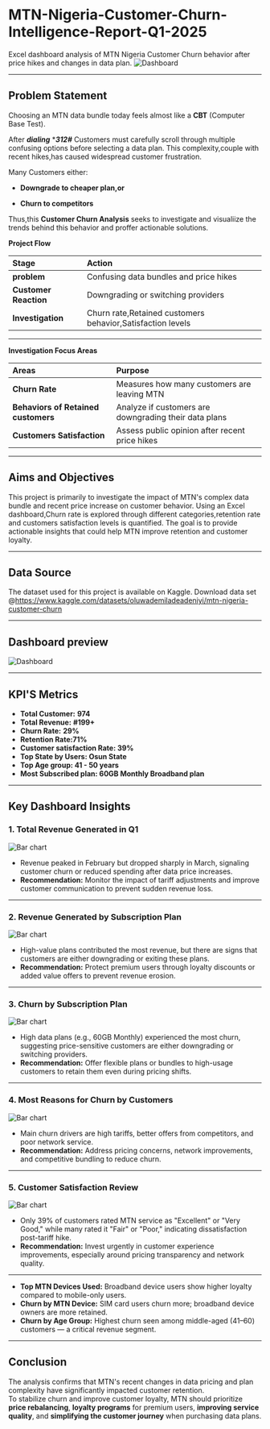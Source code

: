 # MTN-Nigeria-Customer-Churn- Intelligence-Report-Q1-2025
Excel dashboard analysis of MTN Nigeria Customer Churn behavior after price hikes and changes in data plan.
 ![Dashboard](MTN_dashboad.png)

---
## Problem Statement
Choosing an MTN data bundle today feels almost like a **CBT** (Computer Base Test).

After ***dialing*** ****312#*** Customers must carefully scroll through multiple confusing options before selecting a data plan.
This complexity,couple with recent hikes,has caused widespread customer frustration.

Many Customers either:

- **Downgrade to cheaper plan,or**

- **Churn to competitors**

Thus,this **Customer Churn Analysis** seeks to investigate and visualiize the trends behind this behavior and proffer actionable solutions. 

**Project Flow**

| Stage | Action |
|:------|:-------|
| **problem** | Confusing data bundles and price hikes|
| **Customer Reaction** | Downgrading or switching providers |
| **Investigation** | Churn rate,Retained customers behavior,Satisfaction levels |


---

**Investigation Focus Areas**

| Areas | Purpose |
| :-----| :-------|
| **Churn Rate** | Measures how many customers are leaving MTN |
| **Behaviors of Retained customers**| Analyze if customers are downgrading their data plans | 
| **Customers Satisfaction** | Assess public opinion after recent price hikes |

---

## Aims and Objectives 
This project is primarily to investigate the impact of  MTN's complex data bundle and recent price increase on customer behavior.
Using an Excel dashboard,Churn rate is explored through different categories,retention rate and customers satisfaction levels is quantified.
The goal is to provide actionable insights that could help MTN improve retention and customer loyalty.

---

## Data Source 
The dataset used for this project is available on Kaggle.
Download data set @https://www.kaggle.com/datasets/oluwademiladeadeniyi/mtn-nigeria-customer-churn

---

## Dashboard preview 
![Dashboard](MTN_Nig_dashboard.png)

---
## KPI'S Metrics
- **Total Customer:** **974**
- **Total Revenue:** **#199+**
- **Churn Rate:** **29%**
- **Retention Rate:71%**
- **Customer satisfaction Rate: 39%**
- **Top State by Users: Osun State**
- **Top Age group: 41 - 50 years**
- **Most Subscribed plan: 60GB Monthly Broadband plan**

---

## Key Dashboard Insights

### 1. Total Revenue Generated in Q1
![Bar chart](MTN_1.png) 

- Revenue peaked in February but dropped sharply in March, signaling customer churn or reduced spending after data price increases.
- **Recommendation:** Monitor the impact of tariff adjustments and improve customer communication to prevent sudden revenue loss.

---

### 2. Revenue Generated by Subscription Plan
![Bar chart](MTN_3_.png)


- High-value plans contributed the most revenue, but there are signs that customers are either downgrading or exiting these plans.
- **Recommendation:** Protect premium users through loyalty discounts or added value offers to prevent revenue erosion.

---

### 3. Churn by Subscription Plan
![Bar chart](MTN_6_.png)

- High data plans (e.g., 60GB Monthly) experienced the most churn, suggesting price-sensitive customers are either downgrading or switching providers.
- **Recommendation:** Offer flexible plans or bundles to high-usage customers to retain them even during pricing shifts.

---

### 4. Most Reasons for Churn by Customers
![Bar chart](MTN_5.png) 


- Main churn drivers are high tariffs, better offers from competitors, and poor network service.
- **Recommendation:** Address pricing concerns, network improvements, and competitive bundling to reduce churn.

---

### 5. Customer Satisfaction Review
![Bar chart](MTN_7.png)


- Only 39% of customers rated MTN service as "Excellent" or "Very Good," while many rated it "Fair" or "Poor," indicating dissatisfaction post-tariff hike.
- **Recommendation:** Invest urgently in customer experience improvements, especially around pricing transparency and network quality.

---
- **Top MTN Devices Used:** Broadband device users show higher loyalty compared to mobile-only users.
- **Churn by MTN Device:** SIM card users churn more; broadband device owners are more retained.
- **Churn by Age Group:** Highest churn seen among middle-aged (41–60) customers — a critical revenue segment.

---

## Conclusion

The analysis confirms that MTN's recent changes in data pricing and plan complexity have significantly impacted customer retention.  
To stabilize churn and improve customer loyalty, MTN should prioritize **price rebalancing**, **loyalty programs** for premium users, **improving service quality**, and **simplifying the customer journey** when purchasing data plans.







